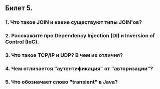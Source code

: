 ## Билет 5.

### 1. Что такое JOIN и какие существуют типы JOIN'ов?
### 2. Расскажите про Dependency Injection (DI) и Inversion of Control (IoC).
### 3. Что такое TCP/IP и UDP? В чем их отличия?
### 4. Чем отличается "аутентификация" от "авторизации"?
### 5. Что обозначает слово "transient" в Java?
